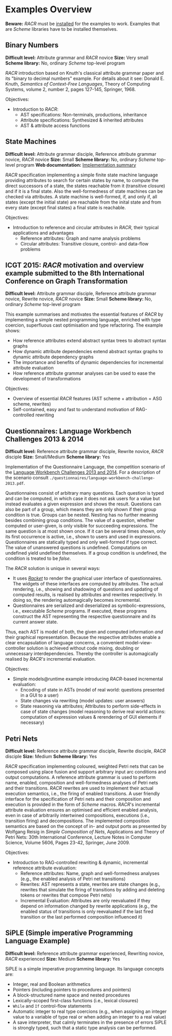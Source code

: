 # Examples Overview

**Beware:** _RACR_ must be [installed](../documentation/requirements-and-installation.md) for the examples to work. Examples that are _Scheme_ libraries have to be installed themselves.

## Binary Numbers

**Difficult level:** Attribute grammar and _RACR_ novice
**Size:** Very small
**Scheme library:** No, ordinary _Scheme_ top-level program

_RACR_ introduction based on Knuth's classical attribute grammar paper and its "binary to decimal numbers" example. For details about it see: Donald E. Knuth, _Semantics of Context-Free Languages_, Theory of Computing Systems, volume 2, number 2, pages 127-145, Springer, 1968.

Objectives:
  * Introduction to _RACR_:
    * AST specifications: Non-terminals, productions, inheritance
    * Attribute specifications: Synthesized & inherited attributes
    * AST & attribute access functions

## State Machines

**Difficult level:** Attribute grammar disciple, Reference attribute grammar novice, _RACR_ novice
**Size:** Small
**Scheme library:** No, ordinary _Scheme_ top-level program
**Web documentation:** [Implementation summary](state-machines/documentation/state-machines.md)

_RACR_ specification implementing a simple finite state machine language providing attributes to search for certain states by name, to compute the direct successors of a state, the states reachable from it (transitive closure) and if it is a final state. Also the well-formedness of state machines can be checked via attributes. A state machine is well-formed, if, and only if, all states (except the initial state) are reachable from the inital state and from every state (except final states) a final state is reachable.

Objectives:
  * Introduction to reference and circular attributes in _RACR_, their typical applications and advantages
    * Reference attributes: Graph and name analysis problems
    * Circular attributes: Transitive closure, control- and data-flow problems

## ICGT 2015: _RACR_ motivation and overview example submitted to the 8th International Conference on Graph Transformation

**Difficult level:** Attribute grammar disciple, Reference attribute grammar novice, Rewrite novice, _RACR_ novice
**Size:** Small
**Scheme library:** No, ordinary _Scheme_ top-level program

This example summarises and motivates the essential features of _RACR_ by implementing a simple nested programming language, enriched with type coercion, superfluous cast optimisation and type refactoring. The example shows:
  * How reference attributes extend abstract syntax trees to abstract syntax graphs
  * How dynamic attribute dependencies extend abstract syntax graphs to dynamic attribute dependency graphs
  * The importance and benefits of dynamic dependencies for incremental attribute evaluation
  * How reference attribute grammar analyses can be used to ease the development of transformations

Objectives:
  * Overview of essential _RACR_ features (AST scheme + attribution = ASG scheme, rewrites)
  * Self-contained, easy and fast to understand motivation of RAG-controlled rewriting

## Questionnaires: Language Workbench Challenges 2013 & 2014

**Difficult level:** Reference attribute grammar disciple, Rewrite novice, _RACR_ disciple
**Size:** Small/Medium
**Scheme library:** Yes

Implementation of the Questionnaire Language, the competition scenario of the [Language Workbench Challenges 2013 and 2014](http://www.languageworkbenches.net). For a description of the scenario consult `./questionnaires/language-workbench-challenge-2013.pdf`.

Questionnaires consist of arbitrary many questions. Each question is typed and can be computed, in which case it does not ask users for a value but instead evaluates a given expression and shows the result. Questions can also be part of a group, which means they are only shown if their group condition is true. Groups can be nested. Nesting has no further meaning besides combining group conditions. The value of a question, whether computed or user-given, is only visible for succeeding expressions. The same question is at most shown once. If it can be several times shown, only its first occurrence is active, i.e., shown to users and used in expressions. Questionnaires are statically typed and only well-formed if type correct. The value of unanswered questions is undefined. Computations on undefined yield undefined themselves. If a group condition is undefined, the condition is treated to be _false_.

The _RACR_ solution is unique in several ways:

  * It uses [_Racket_](http://racket-lang.org) to render the graphical user interface of questionnaires. The widgets of these interfaces are computed by attributes. The actual rendering, i.e., showing and shadowing of questions and updating of computed results, is realised by attributes and rewrites respectively. In doing so, the rendering automagically becomes incremental.
  * Questionnaires are serialized and deserialized as symbolic-expressions, i.e., executable _Scheme_ programs. If executed, these programs construct the AST representing the respective questionnaire and its current answer state.

Thus, each AST is model of both, the given and computed information _and_ their graphical representation. Because the respective attributes enable a clear encapsulation of language concerns, a convenient model-view-controller solution is achieved without code mixing, doubling or unnecessary interdependencies. Thereby the controller is automagically realised by _RACR's_ incremental evaluation.

Objectives:
  * Simple models@runtime example introducing _RACR_-based incremental evaluation:
    * Encoding of state in ASTs (model of real world: questions presented in a GUI to a user)
    * State changes via rewriting (model updates: user answers)
    * State reasoning via attributes; Attributes to perform side-effects in case of state changes (model reasoning to derive real world actions: computation of expression values & rerendering of GUI elements if necessary)

## Petri Nets

**Difficult level:** Reference attribute grammar disciple, Rewrite disciple, _RACR_ disciple
**Size:** Medium
**Scheme library:** Yes

_RACR_ specification implementing coloured, weighted Petri nets that can be composed using place fusion and support arbitrary input arc conditions and output computations. A reference attribute grammar is used to perform name, enabled, composition and well-formedness analyses of Petri nets and their transitions. _RACR_ rewrites are used to implement their actual execution semantics, i.e., the firing of enabled transitions. A user friendly interface for the specification of Petri nets and their composition and execution is provided in the form of _Scheme_ macros. _RACR_'s incremental attribute evaluation ensures an optimised and efficient enabled analysis, even in case of arbitrarily intertwined compositions, executions (i.e., transition firing) and decompositions. The implemented composition semantics are based on the concept of in- and output ports as presented by Wolfgang Reisig in _Simple Composition of Nets_, Applications and Theory of Petri Nets: 30th International Conference, Lecture Notes in Computer Science, Volume 5606, Pages 23-42, Springer, June 2009.

Objectives:
  * Introduction to RAG-controlled rewriting & dynamic, incremental reference attribute evaluation:
    * Reference attributes: Name, graph and well-formedness analyses (e.g., the enabled analysis of Petri net transitions)
    * Rewrites: AST represents a state, rewrites are state changes (e.g., rewrites that simulate the firing of transitions by adding and deleting tokens or rewrites that compose Petri nets)
    * Incremental Evaluation: Attributes are only reevaluated if they depend on information changed by rewrite applications (e.g., the enabled status of transitions is only reevaluated if the last fired transition or the last performed composition influenced it)

## SiPLE (Simple imperative Programming Language Example)

**Difficult level:** Reference attribute grammar experienced, Rewriting novice, _RACR_ experienced
**Size:** Medium
**Scheme library:** Yes

SiPLE is a simple imperative programming language. Its language concepts are:
  * Integer, real and Boolean arithmetics
  * Pointers (including pointers to procedures and pointers)
  * A block-structured name space and nested procedures
  * Lexically-scoped first-class functions (i.e., lexical closures)
  * `While` and `If` control-flow statements
  * Automatic integer to real type coercions (e.g., when assigning an integer value to a variable of type real or when adding an integer to a real value)
  * A save interpreter, that calmly terminates in the presence of errors
SiPLE is strongly typed, such that a static type analysis can be performed.
